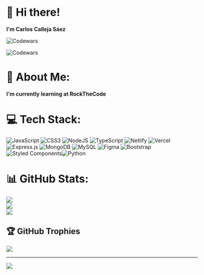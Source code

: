 
# 👋 Hi there!
 **I'm Carlos Calleja Sáez**
 
 ![Codewars](https://www.codewars.com/users/CarlosCallejaSaez/badges/small )
 
 ![Codewars](https://github.r2v.ch/codewars?user=CarlosCallejaSaez&stroke=%23BB432C)


# 💫 About Me:
 **I'm currently learning at RockTheCode** 


# 💻 Tech Stack:
![JavaScript](https://img.shields.io/badge/javascript-%23323330.svg?style=for-the-badge&logo=javascript&logoColor=%23F7DF1E) ![CSS3](https://img.shields.io/badge/css3-%231572B6.svg?style=for-the-badge&logo=css3&logoColor=white) ![NodeJS](https://img.shields.io/badge/node.js-6DA55F?style=for-the-badge&logo=node.js&logoColor=white) ![TypeScript](https://img.shields.io/badge/typescript-%23007ACC.svg?style=for-the-badge&logo=typescript&logoColor=white) ![Netlify](https://img.shields.io/badge/netlify-%23000000.svg?style=for-the-badge&logo=netlify&logoColor=#00C7B7) ![Vercel](https://img.shields.io/badge/vercel-%23000000.svg?style=for-the-badge&logo=vercel&logoColor=white) ![Express.js](https://img.shields.io/badge/express.js-%23404d59.svg?style=for-the-badge&logo=express&logoColor=%2361DAFB) ![MongoDB](https://img.shields.io/badge/MongoDB-%234ea94b.svg?style=for-the-badge&logo=mongodb&logoColor=white) ![MySQL](https://img.shields.io/badge/mysql-%2300f.svg?style=for-the-badge&logo=mysql&logoColor=white) 	![Figma](https://img.shields.io/badge/figma-%23F24E1E.svg?style=for-the-badge&logo=figma&logoColor=white) ![Bootstrap](https://img.shields.io/badge/bootstrap-%23563D7C.svg?style=for-the-badge&logo=bootstrap&logoColor=white)  ![Styled Components](https://img.shields.io/badge/styled_components-%DB7093.svg?style=for-the-badge&logo=styled-components&logoColor=white)![Python](https://img.shields.io/badge/python-3670A0?style=for-the-badge&logo=python&logoColor=ffdd54)


# 📊 GitHub Stats:
![](https://github-readme-stats.vercel.app/api?username=carloscallejasaez&theme=radical&hide_border=false&include_all_commits=false&count_private=false)<br/>
![](https://github-readme-streak-stats.herokuapp.com/?user=carloscallejasaez&theme=radical&hide_border=false)<br/>
![](https://github-readme-stats.vercel.app/api/top-langs/?username=carloscallejasaez&theme=radical&hide_border=false&include_all_commits=false&count_private=false&layout=compact)

## 🏆 GitHub Trophies
![](https://github-profile-trophy.vercel.app/?username=carloscallejasaez&theme=radical&no-frame=false&no-bg=true&margin-w=4)

---
[![](https://visitcount.itsvg.in/api?id=carloscallejasaez&icon=0&color=0)](https://visitcount.itsvg.in)

<!-- Proudly created with GPRM ( https://gprm.itsvg.in ) -->
